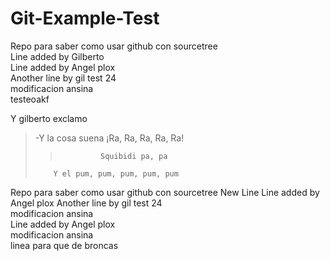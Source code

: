 # Git-Example-Test
Repo para saber como usar github con sourcetree  
Line added by Gilberto  
Line added by Angel plox   
Another line by gil test 24  
modificacion ansina  
testeoakf  

Y gilberto exclamo
>   -Y la cosa suena ¡Ra, Ra, Ra, Ra, Ra! 
>>              Squibidi pa, pa 
>         Y el pum, pum, pum, pum, pum 
Repo para saber como usar github con sourcetree
New Line 
Line added by Angel plox 
Another line by gil test 24  
modificacion ansina  
Line added by Angel plox  
modificacion ansina  
linea para que de broncas
